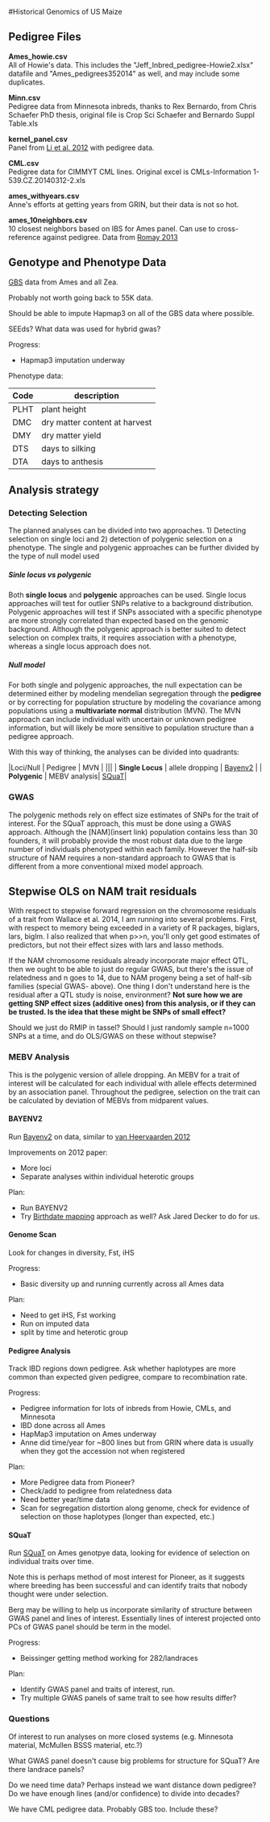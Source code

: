 #Historical Genomics of US Maize

## Pedigree Files

**Ames_howie.csv**  
All of Howie's data.  This includes the "Jeff_Inbred_pedigree-Howie2.xlsx" datafile and "Ames_pedigrees352014" as well, and may include some duplicates.

**Minn.csv**  
Pedigree data from Minnesota inbreds, thanks to Rex Bernardo, from Chris Schaefer PhD thesis, original file is Crop Sci Schaefer and Bernardo Suppl Table.xls

**kernel_panel.csv**  
Panel from [Li et al. 2012](http://www.nature.com/ng/journal/v45/n1/full/ng.2484.html) with pedigree data.

**CML.csv**  
Pedigree data for CIMMYT CML lines. Original excel is CMLs-Information 1-539.CZ.20140312-2.xls

**ames_withyears.csv**  
Anne's efforts at getting years from GRIN, but their data is not so hot.

**ames_10neighbors.csv**  
10 closest neighbors based on IBS for Ames panel. Can use to cross-reference against pedigree. Data from [Romay 2013](http://genomebiology.com/2013/14/6/R55/)

## Genotype and Phenotype Data

[GBS](http://www.panzea.org/lit/data_sets.html#genos) data from Ames and all Zea.

Probably not worth going back to 55K data.

Should be able to impute Hapmap3 on all of the GBS data where possible.

SEEds? What data was used for hybrid gwas?

Progress:

* Hapmap3 imputation underway

Phenotype data:

| Code | description |
| --- | --- |
| PLHT	| plant height |
| DMC | dry matter content at harvest |
| DMY | dry matter yield |
| DTS | days to silking |
| DTA | days to anthesis |


## Analysis strategy
### Detecting Selection
The planned analyses can be divided into two approaches. 1) Detecting selection on single loci and 2) detection of polygenic selection on a phenotype. The single and polygenic approaches can be further divided by the type of null model used
##### Sinle locus vs polygenic
Both **single locus** and **polygenic** approaches can be used. Single locus approaches will test for outlier SNPs relative to a background distribution. Polygenic approaches will test if SNPs associated with a specific phenotype are more strongly correlated than expected based on the genomic background. Although the polygenic approach is better suited to detect selection on complex traits, it requires association with a phenotype, whereas a single locus approach does not. 
##### Null model
For both single and polygenic approaches, the null expectation can be determined either by modeling mendelian segregation through the **pedigree** or by correcting for population structure by modeling the covariance among populations using a **multivariate normal** distribution (MVN). The MVN approach can include individual with uncertain or unknown pedigree information, but will likely be more sensitive to population structure than a pedigree approach.

With this way of thinking, the analyses can be divided into quadrants:

|Loci/Null | Pedigree | MVN |
|||
| **Single Locus** | allele dropping | [Bayenv2](http://gcbias.org/bayenv/) |
| **Polygenic** |  MEBV analysis| [SQuaT](https://github.com/jjberg2/PolygenicAdaptationCode)|

### GWAS

The polygenic methods rely on effect size estimates of SNPs for the trait of interest. For the SQuaT approach, this must be done using a GWAS approach.  Although the [NAM](insert link) population contains less than 30 founders, it will probably provide the most robust data due to the large number of individuals phenotyped within each family. However the half-sib structure of NAM requires a non-standard approach to GWAS that is different from a more conventional mixed model approach.

## Stepwise OLS on NAM trait residuals
With respect to stepwise forward regression on the chromosome residuals of a trait from Wallace et al. 2014, I am running into several problems. First, with respect to memory being exceeded in a variety of R packages, biglars, lars, biglm. I also realized that when p>>n, you'll only get good estimates of predictors, but not their effect sizes with lars and lasso methods.

If the NAM chromosome residuals already incorporate major effect QTL, then we ought to be able to just do regular GWAS, but there's the issue of relatedness and n goes to 14, due to NAM progeny being a set of half-sib families (special GWAS- above). One thing I don't understand here is the residual after a QTL study is noise, environment? **Not sure how we are getting SNP effect sizes (additive ones) from this analysis, or if they can be trusted. Is the idea that these might be SNPs of small effect?** 

Should we just do RMIP in tassel? Should I just randomly sample n=1000 SNPs at a time, and do OLS/GWAS on these without stepwise? 

### MEBV Analysis

This is the polygenic version of allele dropping. An MEBV for a trait of interest will be calculated for each individual with allele effects determined by an association panel. Throughout the pedigree, selection on the trait can be calculated by deviation of MEBVs from midparent values.

#### BAYENV2

Run [Bayenv2](http://gcbias.org/bayenv/) on data, similar to [van Heervaarden 2012](http://www.pnas.org/content/109/31/12420.abstract)

Improvements on 2012 paper:

* More loci
* Separate analyses within individual heterotic groups

Plan:

* Run BAYENV2
* Try [Birthdate mapping](http://www.biomedcentral.com/1471-2164/13/606) approach as well? Ask Jared Decker to do for us.

#### Genome Scan

Look for changes in diversity, Fst, iHS

Progress: 

* Basic diversity up and running currently across all Ames data

Plan:

* Need to get iHS, Fst working
* Run on imputed data
* split by time and heterotic group

#### Pedigree Analysis

Track IBD regions down pedigree.  Ask whether haplotypes are more common than expected given pedigree, compare to recombination rate.

Progress:

* Pedigree information for lots of inbreds from Howie, CMLs, and Minnesota
* IBD done across all Ames
* HapMap3 imputation on Ames underway
* Anne did time/year for ~800 lines but from GRIN where data is usually when they got the accession not when registered

Plan:

* More Pedigree data from Pioneer?
* Check/add to pedigree from relatedness data
* Need better year/time data
* Scan for segregation distortion along genome, check for evidence of selection on those haplotypes (longer than expected, etc.)

#### SQuaT

Run [SQuaT](https://github.com/jjberg2/PolygenicAdaptationCode) on Ames genotpye data, looking for evidence of selection on individual traits over time.

Note this is perhaps method of most interest for Pioneer, as it suggests where breeding has been successful and can identify traits that nobody thought were under selection.

Berg may be willing to help us incorporate similarity of structure between GWAS panel and lines of interest.  Essentially lines of interest projected onto PCs of GWAS panel should be term in the model.

Progress:

* Beissinger getting method working for 282/landraces

Plan:

* Identify GWAS panel and traits of interest, run.
* Try multiple GWAS panels of same trait to see how results differ?



### Questions

Of interest to run analyses on more closed systems (e.g. Minnesota material, McMullen BSSS material, etc.?)

What GWAS panel doesn't cause big problems for structure for SQuaT? Are there landrace panels?

Do we need time data? Perhaps instead we want distance down pedigree? Do we have enough lines (and/or confidence) to divide into decades?

We have CML pedigree data.  Probably GBS too.  Include these?

